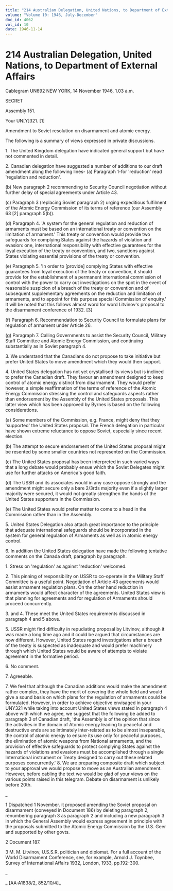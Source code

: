 ```yaml
---
title: "214 Australian Delegation, United Nations, to Department of External Affairs"
volume: "Volume 10: 1946, July-December"
doc_id: 4062
vol_id: 10
date: 1946-11-14
---
```


# 214 Australian Delegation, United Nations, to Department of External Affairs

Cablegram UN692 NEW YORK, 14 November 1946, 1.03 a.m.

SECRET

Assembly 151.

Your UN[Y]321. [1]

Amendment to Soviet resolution on disarmament and atomic energy.

The following is a summary of views expressed in private discussions.

1\. The United Kingdom delegation have indicated general support but have not commented in detail.

2\. Canadian delegation have suggested a number of additions to our draft amendment along the following lines- (a) Paragraph 1-for 'reduction' read 'regulation and reduction'.

(b) New paragraph 2 recommending to Security Council negotiation without further delay of special agreements under Article 43.

(c) Paragraph 3 (replacing Soviet paragraph 2) urging expeditious fulfilment of the Atomic Energy Commission of its terms of reference (our Assembly 63 [2] paragraph 5(b)).

(d) Paragraph 4. 'A system for the general regulation and reduction of armaments must be based on an international treaty or convention on the limitation of armament.' This treaty or convention would provide two safeguards for complying States against the hazards of violation and evasion: one, international responsibility with effective guarantees for the loyal execution of the treaty or convention, and two, sanctions against States violating essential provisions of the treaty or convention.

(e) Paragraph 5. 'In order to [provide] complying States with effective guarantees from loyal execution of the treaty or convention, it should provide for the establishment of a permanent international commission of control with the power to carry out investigations on the spot in the event of reasonable suspicion of a breach of the treaty or convention and of subsequent supplementary agreements on the reduction and limitation of armaments, and to appoint for this purpose special Commission of enquiry.' It will be noted that this follows almost word for word Litvinov's proposal to the disarmament conference of 1932. [3]

(f) Paragraph 6. Recommendation to Security Council to formulate plans for regulation of armament under Article 26.

(g) Paragraph 7. Calling Governments to assist the Security Council, Military Staff Committee and Atomic Energy Commission, and continuing substantially as in Soviet paragraph 4.

3\. We understand that the Canadians do not propose to take initiative but prefer United States to move amendment which they would then support.

4\. United States delegation has not yet crystallised its views but is inclined to prefer the Canadian draft. They favour an amendment designed to keep control of atomic energy distinct from disarmament. They would prefer however, a simple reaffirmation of the terms of reference of the Atomic Energy Commission stressing the control and safeguards aspects rather than endorsement by the Assembly of the United States proposals. This latter view which has been approved by Byrnes is based on the following considerations.

(a) Some members of the Commission, e.g. France, might deny that they 'supported' the United States proposal. The French delegation in particular have shown extreme reluctance to oppose Soviet, especially since recent election.

(b) The attempt to secure endorsement of the United States proposal might be resented by some smaller countries not represented on the Commission.

(c) The United States proposal has been interpreted in such varied ways that a long debate would probably ensue which the Soviet Delegates might use for further attacks on America's good faith.

(d) The USSR and its associates would in any case oppose strongly and the amendment might secure only a bare 2/3rds majority even if a slightly larger majority were secured, it would not greatly strengthen the hands of the United States supporters in the Commission.

(e) The United States would prefer matter to come to a head in the Commission rather than in the Assembly.

5\. United States Delegation also attach great importance to the principle that adequate international safeguards should be incorporated in the system for general regulation of Armaments as well as in atomic energy control.

6\. In addition the United States delegation have made the following tentative comments on the Canada draft, paragraph by paragraph.

1\. Stress on 'regulation' as against 'reduction' welcomed.

2\. This pinning of responsibility on USSR to co-operate in the Military Staff Committee is a useful point. Negotiation of Article 43 agreements would assist armament regulation plans. On the other hand reduction in armaments would affect character of the agreements. United States view is that planning for agreements and for regulation of Armaments should proceed concurrently.

3\. and 4. These meet the United States requirements discussed in paragraph 4 and 5 above.

5\. USSR might find difficulty in repudiating proposal by Litvinov, although it was made a long time ago and it could be argued that circumstances are now different. However, United States regard investigations after a breach of the treaty is suspected as inadequate and would prefer machinery through which United States would be aware of attempts to violate agreement in the formative period.

6\. No comment.

7\. Agreeable.

7\. We feel that although the Canadian additions would make the amendment rather complex, they have the merit of covering the whole field and would give a sound basis on which plans for the regulation of armaments could be formulated. However, in order to achieve objective envisaged in your UNY321 while taking into account United States views stated in paragraph 4 above with which we agree, we suggest that the following be added to paragraph 3 of Canadian draft, 'the Assembly is of the opinion that since the activities in the domain of Atomic energy leading to peaceful and destructive ends are so intimately inter-related as to be almost inseparable, the control of atomic energy to ensure its use only for peaceful purposes, the elimination of atomic weapons from National armaments, and the provision of effective safeguards to protect complying States against the hazards of violations and evasions must be accomplished through a single International instrument or Treaty designed to carry out these related purposes concurrently.' 8. We are preparing composite draft which subject to your approval we would propose to move as an Australian amendment. However, before cabling the text we would be glad of your views on the various points raised in this telegram. Debate on disarmament is unlikely before 20th.

_

1 Dispatched 1 November. it proposed amending the Soviet proposal on disarmament (conveyed in Document 186) by deleting paragraph 2, renumbering paragraph 3 as paragraph 2 and including a new paragraph 3 in which the General Assembly would express agreement in principle with the proposals submitted to the Atomic Energy Commission by the U.S. Geer and supported by other govts.

2 Document 187.

3 M. M. Litvinov, U.S.S.R. politician and diplomat. For a full account of the World Disarmament Conference, see, for example, Arnold J. Toynbee, Survey of International Affairs 1932, London, 1933, pp.192-300.

_

_ [AA:A1838/2, 852/10/4]_
